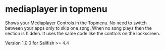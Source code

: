 # mediaplayer in topmenu

Shows your Mediaplayer Controls in the Topmenu. No need to switch between your apps only to skip one song. When no song plays then the section is hidden.
It uses the same code like the controls on the lockscreen.

Version 1.0.0 for Salifish >= 4.4